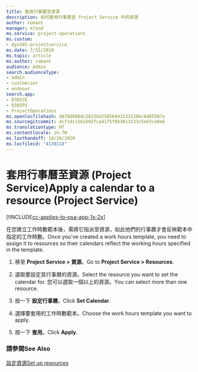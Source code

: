 ```yaml
---
title: 套用行事曆至資源
description: 如何套用行事曆至 Project Service 中的資源
author: rumant
manager: kfend
ms.service: project-operations
ms.custom:
- dyn365-projectservice
ms.date: 7/31/2018
ms.topic: article
ms.author: rumant
audience: Admin
search.audienceType:
- admin
- customizer
- enduser
search.app:
- D365CE
- D365PS
- ProjectOperations
ms.openlocfilehash: 4878d806dc2633bd2585b943133128bc8485587e
ms.sourcegitcommit: 4cf1dc1561b92fca4175f0b3813133c5e63ce8e6
ms.translationtype: HT
ms.contentlocale: zh-TW
ms.lasthandoff: 10/28/2020
ms.locfileid: "4130118"
---
```

# <a name="apply-a-calendar-to-a-resource-project-service"></a><span data-ttu-id="bfcd4-103">套用行事曆至資源 (Project Service)</span><span class="sxs-lookup"><span data-stu-id="bfcd4-103">Apply a calendar to a resource (Project Service)</span></span>

[!INCLUDE[cc-applies-to-psa-app-1x-2x](../includes/cc-applies-to-psa-app-1x-2x.md)]

<span data-ttu-id="bfcd4-104">在您建立工作時數範本後，需將它指派至資源，如此他們的行事曆才會反映範本中指定的工作時數。</span><span class="sxs-lookup"><span data-stu-id="bfcd4-104">Once you’ve created a work hours template, you need to assign it to resources so their calendars reflect the working hours specified in the template.</span></span>  
  
1.  <span data-ttu-id="bfcd4-105">移至 **Project Service > 資源**。</span><span class="sxs-lookup"><span data-stu-id="bfcd4-105">Go to **Project Service > Resources**.</span></span>  
  
2.  <span data-ttu-id="bfcd4-106">選取要設定其行事曆的資源。</span><span class="sxs-lookup"><span data-stu-id="bfcd4-106">Select the resource you want to set the calendar for.</span></span> <span data-ttu-id="bfcd4-107">您可以選取一個以上的資源。</span><span class="sxs-lookup"><span data-stu-id="bfcd4-107">You can select more than one resource.</span></span>  
  
3.  <span data-ttu-id="bfcd4-108">按一下 **設定行事曆**。</span><span class="sxs-lookup"><span data-stu-id="bfcd4-108">Click **Set Calendar**.</span></span>  
  
4.  <span data-ttu-id="bfcd4-109">選擇要套用的工作時數範本。</span><span class="sxs-lookup"><span data-stu-id="bfcd4-109">Choose the work hours template you want to apply.</span></span>  
  
5.  <span data-ttu-id="bfcd4-110">按一下 **套用**。</span><span class="sxs-lookup"><span data-stu-id="bfcd4-110">Click **Apply**.</span></span>  
  
### <a name="see-also"></a><span data-ttu-id="bfcd4-111">請參閱</span><span class="sxs-lookup"><span data-stu-id="bfcd4-111">See Also</span></span>  
 [<span data-ttu-id="bfcd4-112">設定資源</span><span class="sxs-lookup"><span data-stu-id="bfcd4-112">Set up resources</span></span>](../psa/set-up-resources.md)
